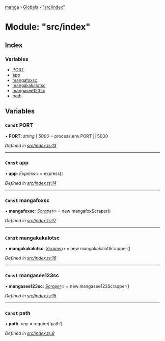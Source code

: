 [manga](../README.md) › [Globals](../globals.md) › ["src/index"](_src_index_.md)

# Module: "src/index"

## Index

### Variables

* [PORT](_src_index_.md#const-port)
* [app](_src_index_.md#const-app)
* [mangafoxsc](_src_index_.md#const-mangafoxsc)
* [mangakakalotsc](_src_index_.md#const-mangakakalotsc)
* [mangasee123sc](_src_index_.md#const-mangasee123sc)
* [path](_src_index_.md#const-path)

## Variables

### `Const` PORT

• **PORT**: *string | 5000* = process.env.PORT || 5000

*Defined in [src/index.ts:13](https://github.com/tushar1210/manga-node/blob/fed3e48/src/index.ts#L13)*

___

### `Const` app

• **app**: *Express‹›* = express()

*Defined in [src/index.ts:14](https://github.com/tushar1210/manga-node/blob/fed3e48/src/index.ts#L14)*

___

### `Const` mangafoxsc

• **mangafoxsc**: *[Scraper](../classes/_src_scrapper_mangasee123_.scraper.md)‹›* = new mangafoxScraper()

*Defined in [src/index.ts:17](https://github.com/tushar1210/manga-node/blob/fed3e48/src/index.ts#L17)*

___

### `Const` mangakakalotsc

• **mangakakalotsc**: *[Scraper](../classes/_src_scrapper_mangasee123_.scraper.md)‹›* = new mangakakalotScrapper()

*Defined in [src/index.ts:16](https://github.com/tushar1210/manga-node/blob/fed3e48/src/index.ts#L16)*

___

### `Const` mangasee123sc

• **mangasee123sc**: *[Scraper](../classes/_src_scrapper_mangasee123_.scraper.md)‹›* = new mangasee123Scrapper()

*Defined in [src/index.ts:15](https://github.com/tushar1210/manga-node/blob/fed3e48/src/index.ts#L15)*

___

### `Const` path

• **path**: *any* = require('path')

*Defined in [src/index.ts:8](https://github.com/tushar1210/manga-node/blob/fed3e48/src/index.ts#L8)*
